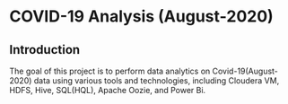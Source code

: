 # COVID-19 Analysis (August-2020)

## Introduction

The goal of this project is to perform data analytics on Covid-19(August-2020) data using various tools and technologies, including Cloudera VM, HDFS, Hive, SQL(HQL), Apache Oozie, and Power Bi.
